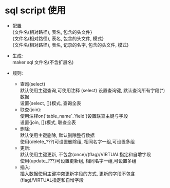 # sql script 使用

* 配置  
    {文件名(相对路径), 表名, 包含的头文件}  
    {文件名(相对路径), 表名, 包含的头文件, 模式}  
    {文件名(相对路径), 表名, 记录的名字, 包含的头文件, 模式}  

* 生成:  
    maker sql 文件名(不含扩展名)  

* 规则:  
    * 查询(select)  
        默认使用主键查询,可使用注释 (select) 设置查询键, 默认查询所有字段(*)数据  
        设置{select, []}模式, 查询全表  
    * 联查(join):  
        使用注释on(\`table_name\`.\`field\`)设置联查主键与字段  
        设置{join, []}模式, 联查全表  
    * 删除:  
        默认使用主键删除, 默认删除整行数据  
        使用(delete_???)可设置删除组, 相同名字一组,可设置多组  
    * 更新:  
        默认使用主键更新, 不包含(once)/(flag)/VIRTUAL指定和自增字段  
        使用(update_???)可设置更新组, 相同名字一组,可设置多组  
    * 插入:  
        插入数据使用主键冲突更新字段的方式, 更新的字段不包含(flag)/VIRTUAL指定和自增字段  
